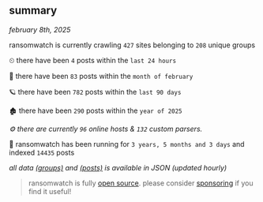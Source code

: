 
## summary
_february 8th, 2025_

ransomwatch is currently crawling `427` sites belonging to `208` unique groups

⏲ there have been `4` posts within the `last 24 hours`

🦈 there have been `83` posts within the `month of february`

🪐 there have been `782` posts within the `last 90 days`

🏚 there have been `290` posts within the `year of 2025`

_⚙️ there are currently `96` online hosts & `132` custom parsers._

🦕 ransomwatch has been running for `3 years, 5 months and 3 days` and indexed `14435` posts

_all data  [(groups)](http://ransomwhat.telemetry.ltd/groups) and [(posts)](http://ransomwhat.telemetry.ltd/posts) is available in JSON (updated hourly)_

> ransomwatch is fully [open source](https://github.com/joshhighet/ransomwatch#ransomwatch--). please consider [sponsoring](https://github.com/sponsors/joshhighet) if you find it useful!
